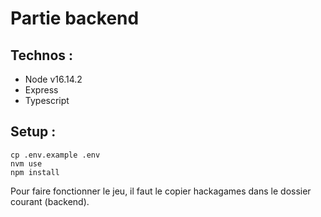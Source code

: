 # Partie backend
## Technos : 
* Node v16.14.2
* Express
* Typescript

## Setup :
```
cp .env.example .env
nvm use
npm install
```
Pour faire fonctionner le jeu, il faut le copier hackagames dans le dossier courant (backend).
